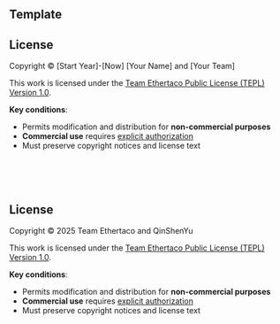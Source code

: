 ## Template

## License
Copyright © [Start Year]-[Now] [Your Name] and [Your Team]  

This work is licensed under the [Team Ethertaco Public License (TEPL) Version 1.0](https://github.com/Ethertaco/LICENSE/TEPL-1.0.md).  

**Key conditions**:  
- Permits modification and distribution for **non-commercial purposes**  
- **Commercial use** requires [explicit authorization](mailto:ethertacolicense@opticalcone.cn)  
- Must preserve copyright notices and license text

<br><br><br>

## License
Copyright © 2025 Team Ethertaco and QinShenYu  

This work is licensed under the [Team Ethertaco Public License (TEPL) Version 1.0](https://github.com/Ethertaco/LICENSE/TEPL-1.0.md).  

**Key conditions**:  
- Permits modification and distribution for **non-commercial purposes**  
- **Commercial use** requires [explicit authorization](mailto:ethertacolicense@opticalcone.cn)  
- Must preserve copyright notices and license text  
